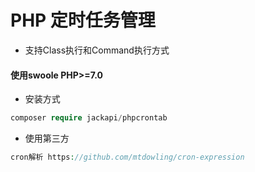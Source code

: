 # PHP 定时任务管理
- 支持Class执行和Command执行方式

#### 使用swoole PHP>=7.0

- 安装方式
```php
composer require jackapi/phpcrontab
```

- 使用第三方
```php
cron解析 https://github.com/mtdowling/cron-expression
```
